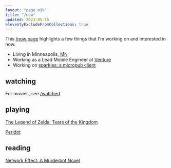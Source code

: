```yaml
---
layout: "page.njk"
title: "/now"
updated: 2023-05-15
eleventyExcludeFromCollections: true
---
```


This <a href="https://nownownow.com" target="_blank">/now page</a> highlights a few things that I'm working on and interested in now.

- Living in <span class="p-locality">Minneapolis</span>, <abbr class="p-region" title="Minnesota">MN</abbr>
- Working as a Lead Mobile Engineer at <a href="https://venture.org" target="_blank">Venture</a>
- Working on [sparkles: a micropub client](https://sparkles.sploot.com)

## watching
For movies, see [/watched](/watched)

## playing
[The Legend of Zelda: Tears of the Kingdom](https://zelda.com/tears-of-the-kingdom/)

[Peridot](https://playperidot.com/)

## reading
[Network Effect: A Murderbot Novel](https://www.marthawells.com/networkeffect.htm)